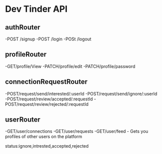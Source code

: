 # Dev Tinder API

## authRouter
-POST /signup
-POST /login
-POSt /logout

## profileRouter
-GET/profile/View
-PATCH/profile/edit
-PATCH/profile/password

## connectionRequestRouter
-POST/request/send/interested/:userId
-POST/request/send/ignore/:userId
-POST/request/review/accepted/:requestId
-POST/request/review/rejected/:requestId

## userRouter
-GET/user/connections
-GET/user/requests
-GET/user/feed - Gets you profiles of other users on the platform

status:ignore,intrested,accepted,rejected
